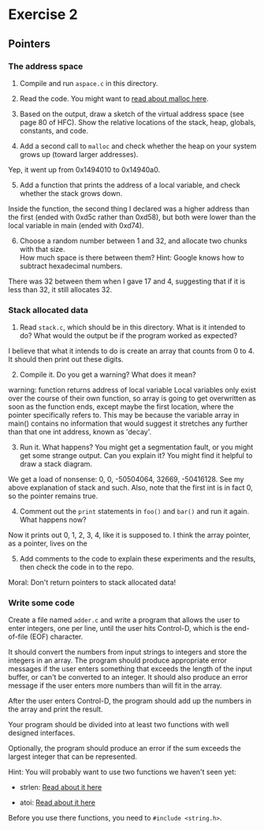 # Exercise 2
## Pointers


### The address space

1. Compile and run `aspace.c` in this directory.

2. Read the code.  You might want to [read about malloc here](https://www.tutorialspoint.com/c_standard_library/c_function_malloc.htm).

3. Based on the output, draw a sketch of the virtual address space (see page 80 of HFC).  Show the relative locations of the stack, heap, globals, constants, and code.

4. Add a second call to `malloc` and check whether the heap on your system grows up (toward larger addresses).  

Yep, it went up from 0x1494010 to 0x14940a0.

5. Add a function that prints the address of a local variable, and check whether the stack grows down.  

Inside the function, the second thing I declared was a higher address than the first (ended with 0xd5c rather than 0xd58), but both were lower than the local variable in main (ended with 0xd74).

6. Choose a random number between 1 and 32, and allocate two chunks with that size.  
How much space is there between them?  Hint: Google knows how to subtract hexadecimal numbers.

There was 32 between them when I gave 17 and 4, suggesting that if it is less than 32, it still allocates 32.

### Stack allocated data

1.  Read `stack.c`, which should be in this directory.  What is it
intended to do?  What would the output be if the program worked as
expected?

I believe that what it intends to do is create an array that counts from 0 to 4. It should then print out these digits.

2.  Compile it.  Do you get a warning?  What does it mean?

warning: function returns address of local variable
Local variables only exist over the course of their own function, so array is going to get overwritten as soon as the function ends, except maybe the first location, where the pointer specifically refers to. This may be because the variable array in main() contains no information that would suggest it stretches any further than that one int address, known as 'decay'.

3.  Run it.  What happens?  You might get a segmentation fault, or you might get
some strange output.  Can you explain it?  You might find it
helpful to draw a stack diagram.

We get a load of nonsense: 0, 0, -50504064, 32669, -50416128. See my above explanation of stack and such. Also, note that the first int is in fact 0, so the pointer remains true.

4.  Comment out the `print` statements in `foo()` and `bar()` and run
it again.  What happens now?

Now it prints out 0, 1, 2, 3, 4, like it is supposed to. I think the array pointer, as a pointer, lives on the 

5.  Add comments to the code to explain these experiments and the results,
then check the code in to the repo.

Moral: Don't return pointers to stack allocated data!


### Write some code

Create a file named `adder.c` and write a program that allows the user to enter integers, one per line, until the user hits Control-D, which is the end-of-file (EOF) character.

It should convert the numbers from input strings to integers and store the integers in an array.  The program should produce appropriate error messages if the user enters something that exceeds the length of the input buffer, or can't be converted to an integer.  It should also produce an error message if the user enters more numbers than will fit in the array.

After the user enters Control-D, the program should add up the numbers in the array and print the result.  

Your program should be divided into at least two functions with well designed interfaces.

Optionally, the program should produce an error if the sum exceeds the largest integer that can be represented.

Hint: You will probably want to use two functions we haven't seen yet:

* strlen: [Read about it here](https://www.tutorialspoint.com/c_standard_library/c_function_strlen.htm)

* atoi: [Read about it here](https://www.tutorialspoint.com/c_standard_library/c_function_atoi.htm)

Before you use there functions, you need to `#include <string.h>`.
